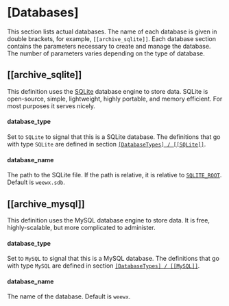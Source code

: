 # [Databases]

This section lists actual databases. The name of each database is given in
double brackets, for example, `[[archive_sqlite]]`. Each database section
contains the parameters necessary to create and manage the database. The
number of parameters varies depending on the type of database.

## [[archive_sqlite]]

This definition uses the [SQLite](https://sqlite.org/) database engine to
store data. SQLite is open-source, simple, lightweight, highly portable, and
memory efficient. For most purposes it serves nicely.

#### database_type

Set to `SQLite` to signal that this is a SQLite database. The definitions that
go with type `SQLite` are defined in section
[`[DatabaseTypes] / [[SQLite]]`](../database-types#sqlite).

#### database_name

The path to the SQLite file. If the path is relative, it is relative to
[`SQLITE_ROOT`](../database-types#sqlite_root). Default is `weewx.sdb`.

## [[archive_mysql]]

This definition uses the MySQL database engine to store data. It is free,
highly-scalable, but more complicated to administer.

#### database_type

Set to `MySQL` to signal that this is a MySQL database. The definitions that
go with type `MySQL` are defined in section
[`[DatabaseTypes] / [[MySQL]]`](../database-types#mysql).

#### database_name

The name of the database. Default is `weewx`.

